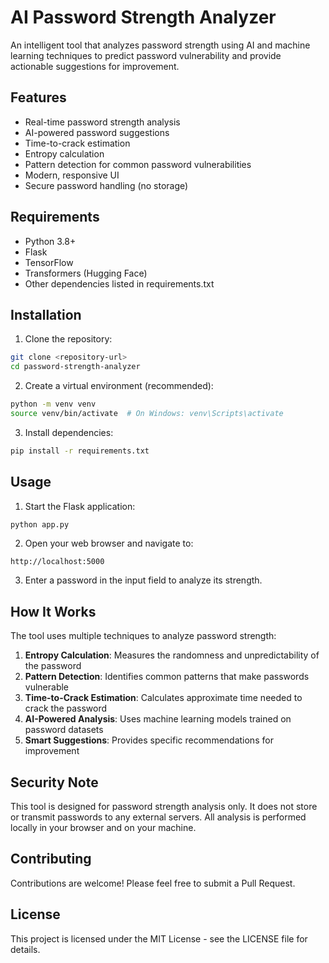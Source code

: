 # AI Password Strength Analyzer

An intelligent tool that analyzes password strength using AI and machine learning techniques to predict password vulnerability and provide actionable suggestions for improvement.

## Features

- Real-time password strength analysis
- AI-powered password suggestions
- Time-to-crack estimation
- Entropy calculation
- Pattern detection for common password vulnerabilities
- Modern, responsive UI
- Secure password handling (no storage)

## Requirements

- Python 3.8+
- Flask
- TensorFlow
- Transformers (Hugging Face)
- Other dependencies listed in requirements.txt

## Installation

1. Clone the repository:
```bash
git clone <repository-url>
cd password-strength-analyzer
```

2. Create a virtual environment (recommended):
```bash
python -m venv venv
source venv/bin/activate  # On Windows: venv\Scripts\activate
```

3. Install dependencies:
```bash
pip install -r requirements.txt
```

## Usage

1. Start the Flask application:
```bash
python app.py
```

2. Open your web browser and navigate to:
```
http://localhost:5000
```

3. Enter a password in the input field to analyze its strength.

## How It Works

The tool uses multiple techniques to analyze password strength:

1. **Entropy Calculation**: Measures the randomness and unpredictability of the password
2. **Pattern Detection**: Identifies common patterns that make passwords vulnerable
3. **Time-to-Crack Estimation**: Calculates approximate time needed to crack the password
4. **AI-Powered Analysis**: Uses machine learning models trained on password datasets
5. **Smart Suggestions**: Provides specific recommendations for improvement

## Security Note

This tool is designed for password strength analysis only. It does not store or transmit passwords to any external servers. All analysis is performed locally in your browser and on your machine.

## Contributing

Contributions are welcome! Please feel free to submit a Pull Request.

## License

This project is licensed under the MIT License - see the LICENSE file for details. 